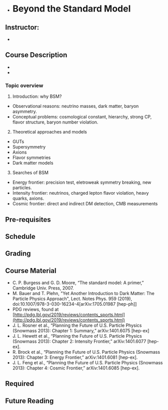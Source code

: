 - # Beyond the Standard Model

Instructor:
-
+
## Course Description
-
-
### Topic overview
1. Introduction: why BSM?
* Observational reasons: neutrino masses, dark matter, baryon asymmetry.
* Conceptual problems: cosmological constant, hierarchy, strong CP, flavor structure, baryon number violation.

2. Theoretical approaches and models
* GUTs
* Supersymmetry
* Axions 
* Flavor symmetries
* Dark matter models 

3. Searches of BSM
* Energy frontier: precision test, eletroweak symmetry breaking, new particles.
* Intensity frontier: neutrinos, charged lepton flavor violation, heavy quarks, axions.
* Cosmic frontier: direct and indirect DM detection, CMB measurements
## Pre-requisites

## Schedule

## Grading

## Course Material

* C. P. Burgess and G. D. Moore, “The standard model: A primer,” Cambridge Univ. Press, 2007.
* M. Bauer and T. Plehn, "Yet Another Introduction to Dark Matter: The Particle Physics Approach", Lect. Notes Phys. 959 (2019), doi:10.1007/978-3-030-16234-4[arXiv:1705.01987 [hep-ph]]
* PDG reviews, found at [http://pdg.lbl.gov/2019/reviews/contents_sports.html](http://pdg.lbl.gov/2019/reviews/contents_sports.html)
* J. L. Rosner et al., “Planning the Future of U.S. Particle Physics (Snowmass 2013): Chapter 1:
Summary,” arXiv:1401.6075 [hep-ex]
* J. L. Hewett et al., “Planning the Future of U.S. Particle Physics (Snowmass 2013): Chapter 2:
Intensity Frontier,” arXiv:1401.6077 [hep-ex].
*  R. Brock et al., “Planning the Future of U.S. Particle Physics (Snowmass 2013): Chapter 3:
Energy Frontier,” arXiv:1401.6081 [hep-ex].
* J. L. Feng et al., “Planning the Future of U.S. Particle Physics (Snowmass 2013): Chapter 4:
Cosmic Frontier,” arXiv:1401.6085 [hep-ex].
## Required

## Future Reading
